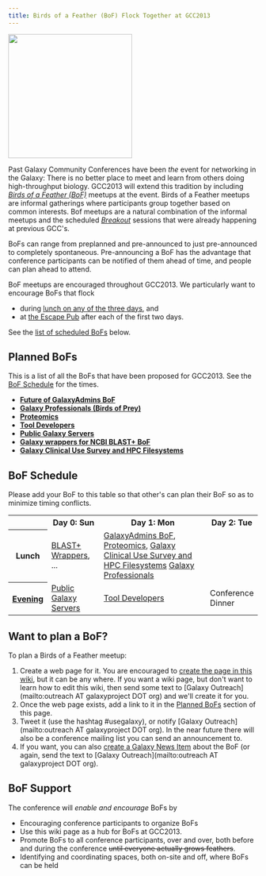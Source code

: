 ```yaml
---
title: Birds of a Feather (BoF) Flock Together at GCC2013
---
```

<slot name="/events/gcc2013/header" />

<slot name="/events/gcc2013/linkbox" />
<slot name="/events/gcc2013/bof/linkbox" />

<div class='left'><img src="/images/logos/GCC2013BoFLogo.png" alt="" width="250" /></div>

Past Galaxy Community Conferences have been *the* event for networking in the Galaxy: There is no better place to meet and learn from others doing high-throughput biology.  GCC2013 will extend this tradition by including *[Birds of a Feather (BoF)](http://en.wikipedia.org/wiki/Birds_of_a_feather_(computing))* meetups at the event.  Birds of a Feather meetups are informal gatherings where participants group together based on common interests.  Bof meetups are a natural combination of the informal meetups and the scheduled *[Breakout](/events/gcc2012/program/breakouts/)* sessions that were already happening at previous GCC's.

BoFs can range from preplanned and pre-announced to just pre-announced to completely spontaneous.  Pre-announcing a BoF has the advantage that conference participants can be notified of them ahead of time, and people can plan ahead to attend.

BoF meetups are encouraged throughout GCC2013.  We particularly want to encourage BoFs that flock 
* during [lunch on any of the three days](/events/gcc2013/program/), and
* at [the Escape Pub](/events/gcc2013/program/#escape-to-the-pub) after each of the first two days.

See the [list of scheduled BoFs](/events/gcc2013/bof/#bof-schedule) below.


## Planned BoFs

This is a list of all the BoFs that have been proposed for GCC2013.  See the [BoF Schedule](/events/gcc2013/bof/#bof-schedule) for the times.

* **[Future of GalaxyAdmins BoF](/events/gcc2013/bof/galaxy-admins/)**
* **[Galaxy Professionals (Birds of Prey)](/events/gcc2013/bof/galaxy-professionals/)**
* **[Proteomics](/events/gcc2013/bof/proteomics/)**
* **[Tool Developers](/events/gcc2013/bof/tool-developers/)**
* **[Public Galaxy Servers](/events/gcc2013/bof/public-galaxy-servers/)**
* **[Galaxy wrappers for NCBI BLAST+ BoF](/events/gcc2013/bof/galaxy-blast/)**
* **[Galaxy Clinical Use Survey and HPC Filesystems](/events/gcc2013/bof/clinical-use-hpc-file-systems/)**

## BoF Schedule

Please add your BoF to this table so that other's can plan their BoF so as to minimize timing conflicts.

<table>
  <tr class="th" >
    <th> </th>
    <th> Day 0: Sun </th>
    <th> Day 1: Mon </th>
    <th> Day 2: Tue </th>
  </tr>
  <tr>
    <th> Lunch </th>
    <td> <a href='/events/gcc2013/bof/galaxy-blast/'>BLAST+ Wrappers</a>, ... </td>
    <td> <a href='/events/gcc2013/bof/galaxy-admins/'>GalaxyAdmins BoF</a>, <a href='/events/gcc2013/bof/proteomics/'>Proteomics</a>, <a href='/events/gcc2013/bof/clinical-use-hpc-file-systems/'>Galaxy Clinical Use Survey and HPC Filesystems</a> <a href='/events/gcc2013/bof/galaxy-professionals/'>Galaxy Professionals</a></td>
  </tr>
  <tr>
    <th> <a href='/events/gcc2013/program/#escape-to-the-pub'>Evening</a> </th>
    <td> <a href='/events/gcc2013/bof/public-galaxy-servers/'>Public Galaxy Servers</a>  </td>
    <td> <a href='/events/gcc2013/bof/tool-developers/'>Tool Developers</a> </td>
    <td> Conference<br />Dinner </td>
  </tr>
</table>


## Want to plan a BoF?

To plan a Birds of a Feather meetup:

1. Create a web page for it.  You are encouraged to [create the page in this wiki](/events/gcc2013/bof/#create-your-bofs-wiki-page), but it can be any where.  If you want a wiki page, but don't want to learn how to edit this wiki, then send some text to [Galaxy Outreach](mailto:outreach AT galaxyproject DOT org) and we'll create it for you.
1. Once the web page exists, add a link to it in the [Planned BoFs](/events/gcc2013/bof/#planned-bofs) section of this page.
1. Tweet it (use the hashtag #usegalaxy), or notify [Galaxy Outreach](mailto:outreach AT galaxyproject DOT org).  In the near future there will also be a conference mailing list you can send an announcement to.
1. If you want, you can also [create a Galaxy News Item](/news/#add-a-news-item) about the BoF (or again, send the text to [Galaxy Outreach](mailto:outreach AT galaxyproject DOT org).

## BoF Support

The conference will *enable and encourage* BoFs by

* Encouraging conference participants to organize BoFs
* Use this wiki page as a hub for BoFs at GCC2013.
* Promote BoFs to all conference participants, over and over, both before and during the conference ~~until everyone actually grows feathers~~.
* Identifying and coordinating spaces, both on-site and off, where BoFs can be held

<slot name="/events/gcc2013/footer" />
